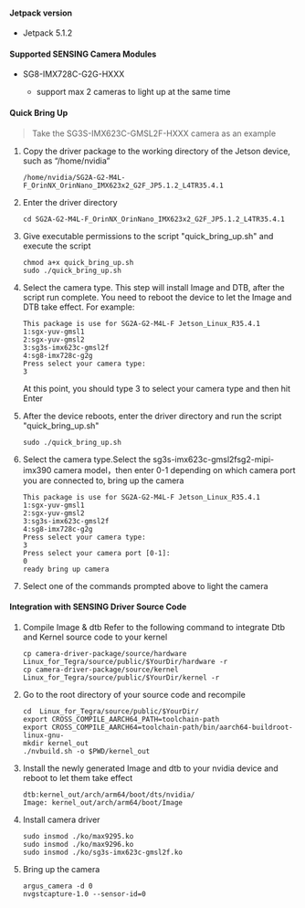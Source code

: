 #### Jetpack version

* Jetpack 5.1.2

#### Supported SENSING Camera Modules

* SG8-IMX728C-G2G-HXXX

  * support max 2 cameras to light up at the same time

#### Quick Bring Up

> Take the SG3S-IMX623C-GMSL2F-HXXX camera as an example

1. Copy the driver package to the working directory of the Jetson device, such as “/home/nvidia”

   ```
   /home/nvidia/SG2A-G2-M4L-F_OrinNX_OrinNano_IMX623x2_G2F_JP5.1.2_L4TR35.4.1
   ```
2. Enter the driver directory

   ```
   cd SG2A-G2-M4L-F_OrinNX_OrinNano_IMX623x2_G2F_JP5.1.2_L4TR35.4.1
   ```
3. Give executable permissions to the script "quick_bring_up.sh" and execute the script

   ```
   chmod a+x quick_bring_up.sh
   sudo ./quick_bring_up.sh
   ```
4. Select the camera type. This step will install Image and DTB, after the script run complete.
   You need to reboot the device to let the Image and DTB take effect.
   For example:

   ```
   This package is use for SG2A-G2-M4L-F Jetson_Linux_R35.4.1
   1:sgx-yuv-gmsl1
   2:sgx-yuv-gmsl2
   3:sg3s-imx623c-gmsl2f
   4:sg8-imx728c-g2g
   Press select your camera type:
   3
   ```

   At this point, you should type 3 to select your camera type and then hit Enter
5. After the device reboots, enter the driver directory and run the script "quick_bring_up.sh"

   ```
   sudo ./quick_bring_up.sh
   ```
6. Select the camera type.Select the sg3s-imx623c-gmsl2fsg2-mipi-imx390 camera model，then enter 0-1 depending on which
   camera port you are connected to, bring up the camera

   ```
   This package is use for SG2A-G2-M4L-F Jetson_Linux_R35.4.1
   1:sgx-yuv-gmsl1
   2:sgx-yuv-gmsl2
   3:sg3s-imx623c-gmsl2f
   4:sg8-imx728c-g2g
   Press select your camera type:
   3
   Press select your camera port [0-1]:
   0
   ready bring up camera
   ```
7. Select one of the commands prompted above to light the camera

#### Integration with SENSING Driver Source Code

1. Compile Image & dtb
   Refer to the following command to integrate Dtb and Kernel source code to your kernel

   ```
   cp camera-driver-package/source/hardware Linux_for_Tegra/source/public/$YourDir/hardware -r
   cp camera-driver-package/source/kernel Linux_for_Tegra/source/public/$YourDir/kernel -r
   ```
2. Go to the root directory of your source code and recompile

   ```
   cd  Linux_for_Tegra/source/public/$YourDir/
   export CROSS_COMPILE_AARCH64_PATH=toolchain-path
   export CROSS_COMPILE_AARCH64=toolchain-path/bin/aarch64-buildroot-linux-gnu-
   mkdir kernel_out
   ./nvbuild.sh -o $PWD/kernel_out
   ```
3. Install the newly generated Image and dtb to your nvidia device and reboot to let them take effect

   ```
   dtb:kernel_out/arch/arm64/boot/dts/nvidia/
   Image: kernel_out/arch/arm64/boot/Image
   ```
4. Install camera driver

   ```
   sudo insmod ./ko/max9295.ko
   sudo insmod ./ko/max9296.ko
   sudo insmod ./ko/sg3s-imx623c-gmsl2f.ko
   ```
5. Bring up the camera

   ```
   argus_camera -d 0
   nvgstcapture-1.0 --sensor-id=0
   ```
